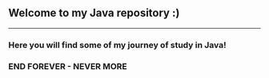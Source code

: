 ## Welcome to my Java repository :)

____

### Here you will find some of my journey of study in Java!

### END FOREVER - NEVER MORE
